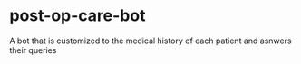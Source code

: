 # post-op-care-bot
A bot that is customized to the medical history of each patient and asnwers their queries
